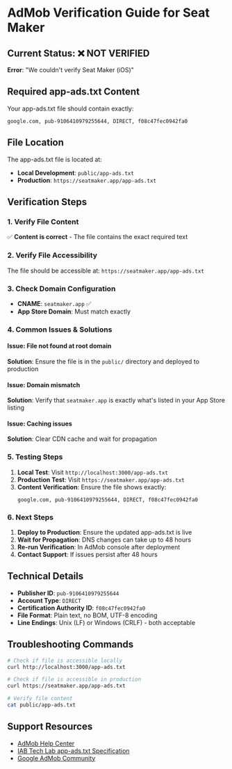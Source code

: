 # AdMob Verification Guide for Seat Maker

## Current Status: ❌ NOT VERIFIED
**Error**: "We couldn't verify Seat Maker (iOS)"

## Required app-ads.txt Content
Your app-ads.txt file should contain exactly:
```
google.com, pub-9106410979255644, DIRECT, f08c47fec0942fa0
```

## File Location
The app-ads.txt file is located at:
- **Local Development**: `public/app-ads.txt`
- **Production**: `https://seatmaker.app/app-ads.txt`

## Verification Steps

### 1. Verify File Content
✅ **Content is correct** - The file contains the exact required text

### 2. Verify File Accessibility
The file should be accessible at: `https://seatmaker.app/app-ads.txt`

### 3. Check Domain Configuration
- **CNAME**: `seatmaker.app` ✅
- **App Store Domain**: Must match exactly

### 4. Common Issues & Solutions

#### Issue: File not found at root domain
**Solution**: Ensure the file is in the `public/` directory and deployed to production

#### Issue: Domain mismatch
**Solution**: Verify that `seatmaker.app` is exactly what's listed in your App Store listing

#### Issue: Caching issues
**Solution**: Clear CDN cache and wait for propagation

### 5. Testing Steps

1. **Local Test**: Visit `http://localhost:3000/app-ads.txt`
2. **Production Test**: Visit `https://seatmaker.app/app-ads.txt`
3. **Content Verification**: Ensure the file shows exactly:
   ```
   google.com, pub-9106410979255644, DIRECT, f08c47fec0942fa0
   ```

### 6. Next Steps

1. **Deploy to Production**: Ensure the updated app-ads.txt is live
2. **Wait for Propagation**: DNS changes can take up to 48 hours
3. **Re-run Verification**: In AdMob console after deployment
4. **Contact Support**: If issues persist after 48 hours

## Technical Details

- **Publisher ID**: `pub-9106410979255644`
- **Account Type**: `DIRECT`
- **Certification Authority ID**: `f08c47fec0942fa0`
- **File Format**: Plain text, no BOM, UTF-8 encoding
- **Line Endings**: Unix (LF) or Windows (CRLF) - both acceptable

## Troubleshooting Commands

```bash
# Check if file is accessible locally
curl http://localhost:3000/app-ads.txt

# Check if file is accessible in production
curl https://seatmaker.app/app-ads.txt

# Verify file content
cat public/app-ads.txt
```

## Support Resources

- [AdMob Help Center](https://support.google.com/admob/)
- [IAB Tech Lab app-ads.txt Specification](https://iabtechlab.com/app-ads-txt/)
- [Google AdMob Community](https://support.google.com/admob/community)
